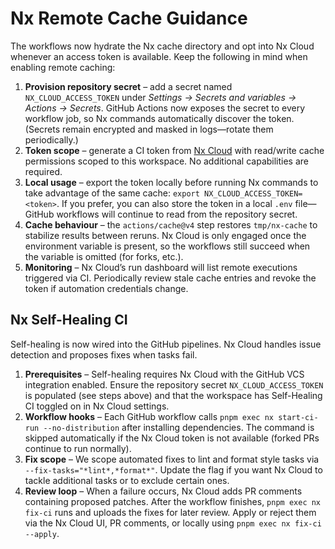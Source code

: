 # Nx Remote Cache Guidance

The workflows now hydrate the Nx cache directory and opt into Nx Cloud whenever an access token is
available. Keep the following in mind when enabling remote caching:

1. **Provision repository secret** – add a secret named `NX_CLOUD_ACCESS_TOKEN` under
   *Settings → Secrets and variables → Actions → Secrets*. GitHub Actions now exposes the secret to
   every workflow job, so Nx commands automatically discover the token. (Secrets remain encrypted and
   masked in logs—rotate them periodically.)
2. **Token scope** – generate a CI token from [Nx Cloud](https://cloud.nx.app/) with read/write cache
   permissions scoped to this workspace. No additional capabilities are required.
3. **Local usage** – export the token locally before running Nx commands to take advantage of the same
   cache: `export NX_CLOUD_ACCESS_TOKEN=<token>`. If you prefer, you can also store the token in a
   local `.env` file—GitHub workflows will continue to read from the repository secret.
4. **Cache behaviour** – the `actions/cache@v4` step restores `tmp/nx-cache` to stabilize results
   between reruns. Nx Cloud is only engaged once the environment variable is present, so the workflows
   still succeed when the variable is omitted (for forks, etc.).
5. **Monitoring** – Nx Cloud’s run dashboard will list remote executions triggered via CI. Periodically
   review stale cache entries and revoke the token if automation credentials change.

## Nx Self-Healing CI

Self-healing is now wired into the GitHub pipelines. Nx Cloud handles issue detection and proposes
fixes when tasks fail.

1. **Prerequisites** – Self-healing requires Nx Cloud with the GitHub VCS integration enabled. Ensure the
   repository secret `NX_CLOUD_ACCESS_TOKEN` is populated (see steps above) and that the workspace has
   Self-Healing CI toggled on in Nx Cloud settings.
2. **Workflow hooks** – Each GitHub workflow calls `pnpm exec nx start-ci-run --no-distribution` after
   installing dependencies. The command is skipped automatically if the Nx Cloud token is not available
   (forked PRs continue to run normally).
3. **Fix scope** – We scope automated fixes to lint and format style tasks via
   `--fix-tasks="*lint*,*format*"`. Update the flag if you want Nx Cloud to tackle additional tasks or to
   exclude certain ones.
4. **Review loop** – When a failure occurs, Nx Cloud adds PR comments containing proposed patches. After
   the workflow finishes, `pnpm exec nx fix-ci` runs and uploads the fixes for later review. Apply or
   reject them via the Nx Cloud UI, PR comments, or locally using `pnpm exec nx fix-ci --apply`.
